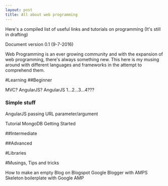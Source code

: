 ```yaml
---
layout: post
title: All about web programming
---
```


Here's a compiled list of useful links and tutorials on programming (It's still in drafting)

Document version 0.1 (9-7-2016)

Web Programming is an ever growing community and with the expansion of web programming, there's always something new. This here is my musing around with different languages and frameworks in the attempt to comprehend them.

#Learning
##Beginner

MVC? AngularJS?
AngularJS 1...2...3...4???
### Simple stuff
AngularJS passing URL parameter/argument

Tutorial MongoDB Getting Started

##Intermediate



##Advanced



#Libraries

#Musings, Tips and tricks

How to make an empty Blog on Blogspot
Google Blogger with AMPS
Skeleton boilerplate with Google AMP

